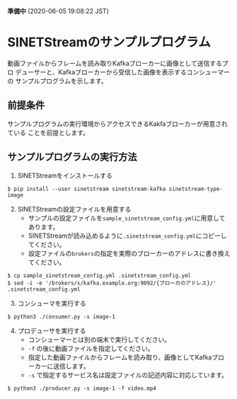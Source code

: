 <!--
Copyright (C) 2020 National Institute of Informatics

Licensed to the Apache Software Foundation (ASF) under one
or more contributor license agreements.  See the NOTICE file
distributed with this work for additional information
regarding copyright ownership.  The ASF licenses this file
to you under the Apache License, Version 2.0 (the
"License"); you may not use this file except in compliance
with the License.  You may obtain a copy of the License at

  http://www.apache.org/licenses/LICENSE-2.0

Unless required by applicable law or agreed to in writing,
software distributed under the License is distributed on an
"AS IS" BASIS, WITHOUT WARRANTIES OR CONDITIONS OF ANY
KIND, either express or implied.  See the License for the
specific language governing permissions and limitations
under the License.
-->

**準備中** (2020-06-05 19:08:22 JST)

# SINETStreamのサンプルプログラム

動画ファイルからフレームを読み取りKafkaブローカーに画像として送信するプロ
デューサーと、Kafkaブローカーから受信した画像を表示するコンシューマーの
サンプルプログラムを示します。

## 前提条件

サンプルプログラムの実行環境からアクセスできるKakfaブローカーが用意されている
ことを前提とします。

## サンプルプログラムの実行方法

1. SINETStreamをインストールする
```
$ pip install --user sinetstream sinetstream-kafka sinetstream-type-image
```
2. SINETStreamの設定ファイルを用意する
   * サンプルの設定ファイルを`sample_sinetstream_config.yml`に用意してあります。
   * SINETStreamが読み込めるように`.sinetstream_config.yml`にコピーしてください。
   * 設定ファイルの`brokers`の指定を実際のブローカーのアドレスに書き換えてください。

```
$ cp sample_sinetstream_config.yml .sinetstream_config.yml
$ sed -i -e '/brokers/s/kafka.example.org:9092/{ブローカのアドレス}/' .sinetstream_config.yml
```
3. コンシューマを実行する
```
$ python3 ./consumer.py -s image-1
```
4. プロデューサを実行する
    * コンシューマーとは別の端末で実行してください。
    * `-f` の後に動画ファイルを指定してください。
    * 指定した動画ファイルからフレームを読み取り、画像としてKafkaブローカーに送信します。
    * `-s` で指定するサービス名は設定ファイルの記述内容に対応しています。
```
$ python3 ./producer.py -s image-1 -f video.mp4
```
